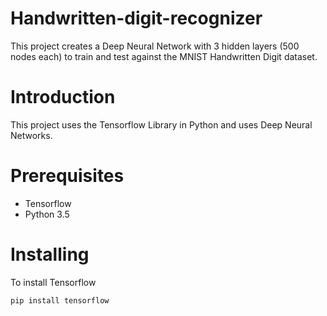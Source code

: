 # Handwritten-digit-recognizer
This project creates a Deep Neural Network with 3 hidden layers (500 nodes each) to train and test against the MNIST Handwritten Digit dataset.

# Introduction
This project uses the Tensorflow Library in Python and uses Deep Neural Networks.

# Prerequisites
- Tensorflow
- Python 3.5

# Installing
To install Tensorflow

`pip install tensorflow`
